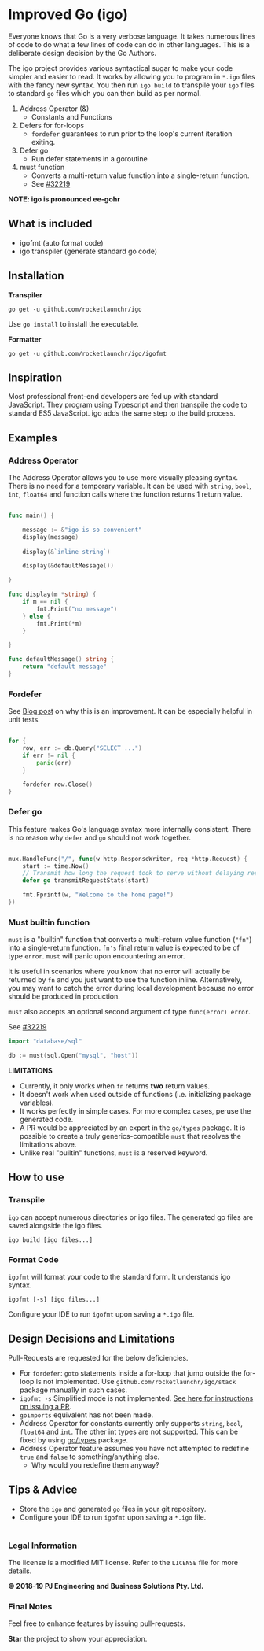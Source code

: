 Improved Go (igo)
===============

Everyone knows that Go is a very verbose language. It takes numerous lines of code to do what a few lines of code can do in other languages. This is a deliberate design decision by the Go Authors.

The igo project provides various syntactical sugar to make your code simpler and easier to read. It works by allowing you to program in `*.igo` files with the fancy new syntax. You then run `igo build` to transpile your `igo` files to standard `go` files which you can then build as per normal.

1. Address Operator (&)
    * Constants and Functions
2. Defers for for-loops
    * `fordefer` guarantees to run prior to the loop's current iteration exiting.
3. Defer go
    * Run defer statements in a goroutine
4. must function
    * Converts a multi-return value function into a single-return function.
    * See [#32219](https://github.com/golang/go/issues/32219)


**NOTE: igo is pronounced ee-gohr**
  

## What is included

* igofmt (auto format code)
* igo transpiler (generate standard go code)

## Installation

**Transpiler**

```
go get -u github.com/rocketlaunchr/igo
```

Use `go install` to install the executable. 

**Formatter**

```
go get -u github.com/rocketlaunchr/igo/igofmt
```

## Inspiration

Most professional front-end developers are fed up with standard JavaScript. They program using Typescript and then transpile the code to standard ES5 JavaScript. igo adds the same step to the build process.

## Examples

### Address Operator

The Address Operator allows you to use more visually pleasing syntax. There is no need for a temporary variable. It can be used with `string`, `bool`, `int`, `float64` and function calls where the function returns 1 return value.


```go

func main() {

	message := &"igo is so convenient"
	display(message)
   
	display(&`inline string`)

	display(&defaultMessage())

}

func display(m *string) {
	if m == nil {
		fmt.Print("no message")
	} else {
		fmt.Print(*m)
	}

}

func defaultMessage() string {
	return "default message"
}

```

### Fordefer

See [Blog post](https://blog.learngoprogramming.com/gotchas-of-defer-in-go-1-8d070894cb01) on why this is an improvement. It can be especially helpful in unit tests.

```go

for {
	row, err := db.Query("SELECT ...")
	if err != nil {
		panic(err)
	}

	fordefer row.Close()
}

```


### Defer go

This feature makes Go's language syntax more internally consistent. There is no reason why `defer` and `go` should not work together.

```go

mux.HandleFunc("/", func(w http.ResponseWriter, req *http.Request) {
	start := time.Now()
	// Transmit how long the request took to serve without delaying response to client.
	defer go transmitRequestStats(start)

	fmt.Fprintf(w, "Welcome to the home page!")
})

```

### Must builtin function

`must` is a "builtin" function that converts a multi-return value function (`"fn"`) into a single-return function. `fn's` final return value is expected to be of type `error`. `must` will panic upon encountering an error.

It is useful in scenarios where you know that no error will actually be returned by `fn` and you just want to use the function inline. Alternatively, you may want to catch the error during local development because no error should be produced in production.

`must` also accepts an optional second argument of type `func(error) error`.

See [#32219](https://github.com/golang/go/issues/32219)


```go
import "database/sql"

db := must(sql.Open("mysql", "host"))

```

**LIMITATIONS**

* Currently, it only works when `fn` returns **two** return values.
* It doesn't work when used outside of functions (i.e. initializing package variables).
* It works perfectly in simple cases. For more complex cases, peruse the generated code.
* A PR would be appreciated by an expert in the `go/types` package. It is possible to create a truly generics-compatible `must` that resolves the limitations above.
* Unlike real "builtin" functions, `must` is a reserved keyword.

## How to use

### Transpile

`igo` can accept numerous directories or igo files. The generated go files are saved alongside the igo files.

```
igo build [igo files...]
```

### Format Code

`igofmt` will format your code to the standard form. It understands igo syntax.

```
igofmt [-s] [igo files...]
```

Configure your IDE to run `igofmt` upon saving a `*.igo` file.

## Design Decisions and Limitations

Pull-Requests are requested for the below deficiencies.

* For `fordefer`: `goto` statements inside a for-loop that jump outside the for-loop is not implemented. Use `github.com/rocketlaunchr/igo/stack` package manually in such cases.
* `igofmt -s` Simplified mode is not implemented. [See here for instructions on issuing a PR](https://github.com/golang/go/blob/master/src/cmd/gofmt/simplify.go#L15).
* `goimports` equivalent has not been made.
* Address Operator for constants currently only supports `string`, `bool`, `float64` and `int`. The other int types are not supported. This can be fixed by using [go/types](https://github.com/golang/example/tree/master/gotypes) package.
* Address Operator feature assumes you have not attempted to redefine `true` and `false` to something/anything else.
	* Why would you redefine them anyway?

## Tips & Advice

* Store the `igo` and generated `go` files in your git repository.
* Configure your IDE to run `igofmt` upon saving a `*.igo` file.

#

### Legal Information

The license is a modified MIT license. Refer to the `LICENSE` file for more details.

**© 2018-19 PJ Engineering and Business Solutions Pty. Ltd.**

### Final Notes

Feel free to enhance features by issuing pull-requests.

**Star** the project to show your appreciation.
